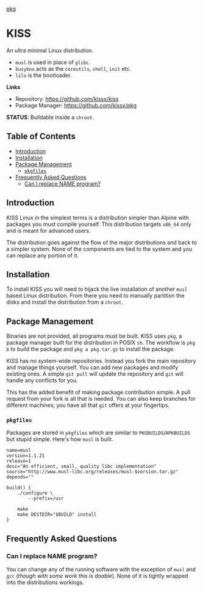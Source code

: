 <a href='/pkg'>pkg</a>

# KISS

An ultra minimal Linux distribution.

- `musl` is used in place of `glibc`.
- `busybox` acts as the `coreutils`, `shell`, `init` etc.
- `lilo` is the bootloader.


**Links**

- Repository: <https://github.com/kissx/kiss>
- Package Manager: <https://github.com/kissx/pkg>


**STATUS**: Buildable inside a `chroot`.


## Table of Contents

<!-- vim-markdown-toc GFM -->

* [Introduction](#introduction)
* [Installation](#installation)
* [Package Management](#package-management)
    * [`pkgfiles`](#pkgfiles)
* [Frequently Asked Questions](#frequently-asked-questions)
    * [Can I replace NAME program?](#can-i-replace-name-program)

<!-- vim-markdown-toc -->


## Introduction

KISS Linux in the simplest terms is a distribution simpler than Alpine with packages you must compile yourself. This distribution targets `x86_64` only and is meant for advanced users.

The distribution goes against the flow of the major distributions and back to a simpler system. None of the components are tied to the system and you can replace any portion of it.


## Installation

To install KISS you will need to hijack the live installation of another `musl` based Linux distribution. From there you need to manually partition the disks and install the distribution from a `chroot`.


## Package Management

Binaries are not provided, all programs must be built. KISS uses `pkg`, a package manager built for the distribution in POSIX `sh`. The workflow is `pkg b` to build the package and `pkg a pkg.tar.gz` to install the package.

KISS has no system-wide repositories. Instead you fork the main repository and manage things yourself. You can add new packages and modify existing ones. A simple `git pull` will update the repository and `git` will handle any conflicts for you.

This has the added benefit of making package contribution simple. A pull request from your fork is all that is needed. You can also keep branches for different machines; you have all that `git` offers at your fingertips.

### `pkgfiles`

Packages are stored in `pkgfiles` which are similar to `PKGBUILDS`/`APKBUILDS` but stupid simple. Here's how `musl` is built.

```
name=musl
version=1.1.21
release=1
desc="An efficient, small, quality libc implementation"
source="http://www.musl-libc.org/releases/musl-$version.tar.gz"
depends=""

build() {
    ./configure \
        --prefix=/usr

    make
    make DESTDIR="$BUILD" install
}
```

## Frequently Asked Questions

### Can I replace NAME program?

You can change any of the running software with the exception of `musl` and `gcc` (*though with some work this is doable*). None of it is tightly wrapped into the distributions workings.
